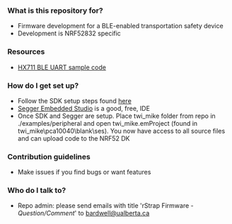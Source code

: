 
### What is this repository for? ###

* Firmware development for a BLE-enabled transportation safety device
* Development is NRF52832 specific

### Resources ###

* [HX711 BLE UART sample code](https://devzone.nordicsemi.com/f/nordic-q-a/40271/timer-issue-with-hx711---stopped-by-vector-catch-error)

### How do I get set up? ###

* Follow the SDK setup steps found [here](https://infocenter.nordicsemi.com/index.jsp?topic=%2Fcom.nordic.infocenter.sdk52.v0.9.1%2Findex.html)
* [Segger Embedded Studio](https://www.segger.com/products/development-tools/embedded-studio/) is a good, free, IDE
* Once SDK and Segger are setup. Place twi_mike folder from repo in ./examples/peripheral and open twi_mike.emProject (found in twi_mike\pca10040\blank\ses\). You now have access to all source files and can upload code to the NRF52 DK


### Contribution guidelines ###

* Make issues if you find bugs or want features

### Who do I talk to? ###

* Repo admin: please send emails with title 'rStrap Firmware - *Question/Comment*' to bardwell@ualberta.ca